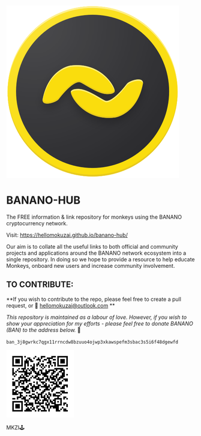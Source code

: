 ![Logo](https://github.com/HelloMokuzai/banano-hub/blob/main/images/logo.svg)

# BANANO-HUB
The FREE information & link repository for monkeys using the BANANO cryptocurrency network.

Visit: https://hellomokuzai.github.io/banano-hub/

Our aim is to collate all the useful links to both official and community projects and applications around the BANANO network ecosystem into a single repository. In doing so we hope to provide a resource to help educate Monkeys, onboard new users and increase community involvement.

## TO CONTRIBUTE:

**If you wish to contribute to the repo, please feel free to create a pull request, or :love_letter: hellomokuzai@outlook.com **

*This repository is maintained as a labour of love. However, if you wish to show your appreciation for my efforts - please feel free to donate BANANO (BAN) to the address below.* :sparkling_heart:

`ban_3j8gwrkc7qgx11rrncdw8bzuuo4ojwp3xkawspefm3sbac3s5i6f48dgewfd`

![Donate](https://github.com/HelloMokuzai/banano-hub/blob/main/images/bossQR.png)

MKZI:joystick:
